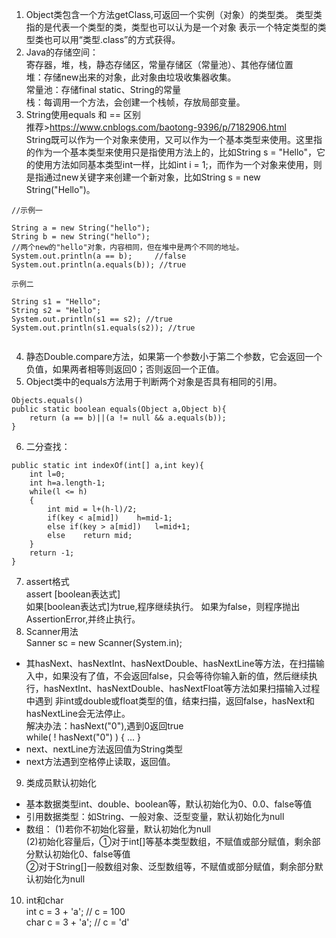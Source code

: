 1. Object类包含一个方法getClass,可返回一个实例（对象）的类型类。
类型类指的是代表一个类型的类，类型也可以认为是一个对象
表示一个特定类型的类型类也可以用“类型.class”的方式获得。
2. Java的存储空间：  
寄存器，堆，栈，静态存储区，常量存储区（常量池）、其他存储位置    
堆：存储new出来的对象，此对象由垃圾收集器收集。  
常量池：存储final static、String的常量  
栈：每调用一个方法，会创建一个栈帧，存放局部变量。
3. String使用equals 和 == 区别  
推荐>https://www.cnblogs.com/baotong-9396/p/7182906.html   
String既可以作为一个对象来使用，又可以作为一个基本类型来使用。这里指的作为一个基本类型来使用只是指使用方法上的，比如String s = "Hello"，它的使用方法如同基本类型int一样，比如int i = 1;，而作为一个对象来使用，则是指通过new关键字来创建一个新对象，比如String s = new String("Hello")。
``` 
//示例一

String a = new String("hello");  
String b = new String("hello");  
//两个new的"hello"对象，内容相同，但在堆中是两个不同的地址。
System.out.println(a == b);		//false  
System.out.println(a.equals(b)); //true

示例二

String s1 = "Hello";
String s2 = "Hello";
System.out.println(s1 == s2); //true
System.out.println(s1.equals(s2)); //true
 
```
4. 静态Double.compare方法，如果第一个参数小于第二个参数，它会返回一个负值，如果两者相等则返回0；否则返回一个正值。
5. Object类中的equals方法用于判断两个对象是否具有相同的引用。  
```  
Objects.equals()
public static boolean equals(Object a,Object b){  
    return (a == b)||(a != null && a.equals(b));
}
```
6. 二分查找：  
```
public static int indexOf(int[] a,int key){
	int l=0;
	int h=a.length-1;
	while(l <= h)
	{
		int mid = l+(h-l)/2;
		if(key < a[mid])	h=mid-1;
		else if(key > a[mid])	l=mid+1;
		else	return mid;
	}
	return -1;
}
```
7. assert格式  
assert [boolean表达式]  
如果[boolean表达式]为true,程序继续执行。
	如果为false，则程序抛出AssertionError,并终止执行。
8. Scanner用法  
Sanner sc = new Scanner(System.in);  
+ 其hasNext、hasNextInt、hasNextDouble、hasNextLine等方法，在扫描输入中，如果没有了值，不会返回false，只会等待你输入新的值，然后继续执行，hasNextInt、hasNextDouble、hasNextFloat等方法如果扫描输入过程中遇到 非int或double或float类型的值，结束扫描，返回false，hasNext和hasNextLine会无法停止。   
解决办法：hasNext("0"),遇到0返回true  
while( ! hasNext("0") )	{ ...  }  
+ next、nextLine方法返回值为String类型  
+ next方法遇到空格停止读取，返回值。
9. 类成员默认初始化  
+ 基本数据类型int、double、boolean等，默认初始化为0、0.0、false等值
+ 引用数据类型：如String、一般对象、泛型变量，默认初始化为null
+ 数组： (1)若你不初始化容量，默认初始化为null  
(2)初始化容量后，①对于int[]等基本类型数组，不赋值或部分赋值，剩余部分默认初始化0、false等值    
②对于String[]一般数组对象、泛型数组等，不赋值或部分赋值，剩余部分默认初始化为null
10. int和char  
int c = 3 + 'a';  // c = 100  
char c = 3 + 'a';  // c = 'd'

